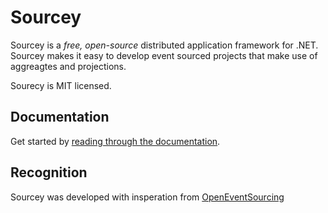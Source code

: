 Sourcey
===========

Sourcey is a _free, open-source_ distributed application framework for .NET. Sourcey makes it easy to develop event sourced projects that make use of aggreagtes and projections.

Sourecy is MIT licensed.

## Documentation

Get started by [reading through the documentation](https://sourceyorg.github.io/).


## Recognition
Sourcey was developed with insperation from [OpenEventSourcing](https://github.com/danielcirket/OpenEventSourcing)